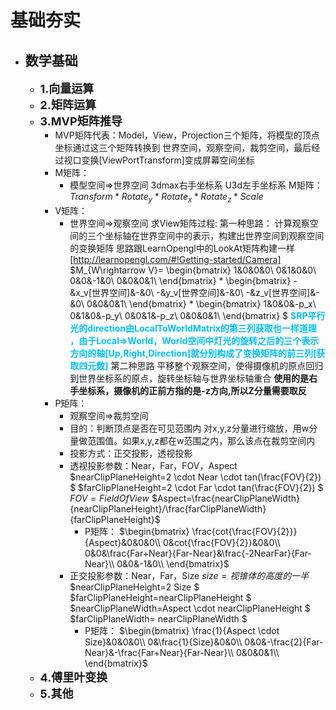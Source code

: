 # 基础夯实

+ ## 数学基础

  + <font size=4>**1.向量运算**</font>
  + <font size=4>**2.矩阵运算**</font>
  + <font size=4>**3.MVP矩阵推导**</font>
    + MVP矩阵代表：Model，View，Projection三个矩阵，将模型的顶点坐标通过这三个矩阵转换到
    世界空间，观察空间，裁剪空间，最后经过视口变换[ViewPortTransform]变成屏幕空间坐标
    + M矩阵：
      + 模型空间=>世界空间
        3dmax右手坐标系
        U3d左手坐标系
        M矩阵：$Transform*Rotate_y*Rotate_x*Rotate_z*Scale$
    + V矩阵：
      + 世界空间=>观察空间
        求View矩阵过程:
        第一种思路：
          计算观察空间的三个坐标轴在世界空间中的表示，构建出世界空间到观察空间的变换矩阵
          思路跟LearnOpengl中的LookAt矩阵构建一样
          [http://learnopengl.com/#!Getting-started/Camera]
          $M_{W\rightarrow V}=
          \begin{bmatrix}
          1&0&0&0\\
          0&1&0&0\\
          0&0&-1&0\\
          0&0&0&1\\
          \end{bmatrix}
          *
          \begin{bmatrix}
          -&x_v[世界空间]&-&0\\
          -&y_v[世界空间]&-&0\\
          -&z_v[世界空间]&-&0\\
          0&0&0&1\\
          \end{bmatrix}
          *
          \begin{bmatrix}
          1&0&0&-p_x\\
          0&1&0&-p_y\\
          0&0&1&-p_z\\
          0&0&0&1\\
          \end{bmatrix}
          $
          **<font color=DeepSkyBlue >SRP平行光的direction由LocalToWorldMatrix的第三列获取也一样道理
          ，由于Local=>World，World空间中灯光的旋转之后的三个表示方向的轴[Up,Right,Direction]就分别构成了变换矩阵的前三列[获取四元数]</font>**
        第二种思路
        平移整个观察空间，使得摄像机的原点回归到世界坐标系的原点，旋转坐标轴与世界坐标轴重合
        **使用的是右手坐标系，摄像机的正前方指的是-z方向,所以Z分量需要取反**
    + P矩阵：
      + 观察空间=>裁剪空间
      + 目的：判断顶点是否在可见范围内
      对x,y,z分量进行缩放，用w分量做范围值。如果x,y,z都在w范围之内，那么该点在裁剪空间内
      + 投影方式：正交投影，透视投影
      + 透视投影参数：Near，Far，FOV，Aspect
      $nearClipPlaneHeight=2 \cdot Near \cdot tan(\frac{FOV}{2}) $
      $farClipPlaneHeight=2 \cdot Far \cdot tan(\frac{FOV}{2}) $
      $FOV=FieldOfView$
      $Aspect=\frac{nearClipPlaneWidth}{nearClipPlaneHeight}/\frac{farClipPlaneWidth}{farClipPlaneHeight}$
        + P矩阵：
          $\begin{bmatrix}
          \frac{cot{\frac{FOV}{2}}}{Aspect}&0&0&0\\
          0&cot{\frac{FOV}{2}}&0&0\\
          0&0&\frac{Far+Near}{Far-Near}&\frac{-2NearFar}{Far-Near}\\
          0&0&-1&0\\
          \end{bmatrix}$
      + 正交投影参数：Near，Far，Size
        $size=视锥体的高度的一半$
        $nearClipPlaneHeight=2 Size $
        $farClipPlaneHeight=nearClipPlaneHeight $
        $nearClipPlaneWidth=Aspect \cdot nearClipPlaneHeight $
        $farClipPlaneWidth= nearClipPlaneWidth $
        + P矩阵：
          $\begin{bmatrix}
          \frac{1}{Aspect \cdot Size}&0&0&0\\
          0&\frac{1}{Size}&0&0\\
          0&0&-\frac{2}{Far-Near}&-\frac{Far+Near}{Far-Near}\\
          0&0&0&1\\
          \end{bmatrix}$
  + <font size=4>**4.傅里叶变换**</font>
  + <font size=4>**5.其他**</font>

[1]:https://learnopengl-cn.github.io/01%20Getting%20started/09%20Camera
